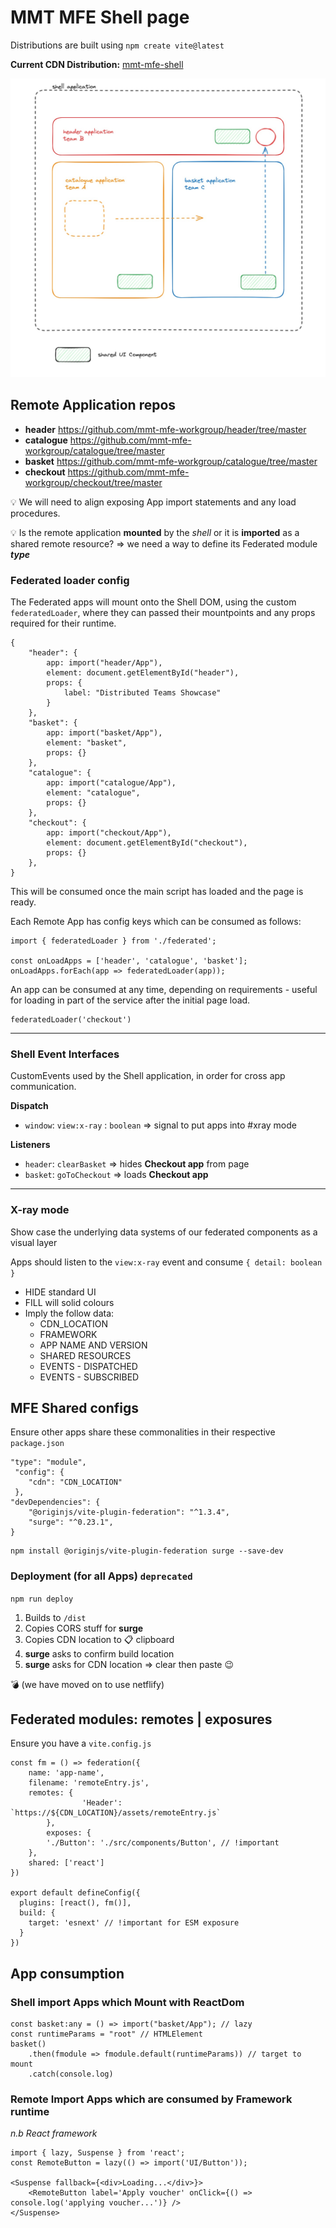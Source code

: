 # MMT MFE Shell page

Distributions are built using `npm create vite@latest`

**Current CDN Distribution:** [mmt-mfe-shell](https://mmt-mfe-shell.netlify.app)

![overview](./overview.jpg)

## Remote Application repos

- **header** https://github.com/mmt-mfe-workgroup/header/tree/master
- **catalogue** https://github.com/mmt-mfe-workgroup/catalogue/tree/master
- **basket** https://github.com/mmt-mfe-workgroup/catalogue/tree/master
- **checkout** https://github.com/mmt-mfe-workgroup/checkout/tree/master



:bulb: We will need to align exposing App import statements and any load procedures.

:bulb: Is the remote application **mounted** by the _shell_ or it is **imported** as a shared remote resource? => we need a way to define its Federated module **_type_**

### Federated loader config

The Federated apps will mount onto the Shell DOM, using the custom `federatedLoader`, where they can passed their mountpoints and any props required for their runtime.


```
{
    "header": {
        app: import("header/App"),
        element: document.getElementById("header"),
        props: {
            label: "Distributed Teams Showcase"
        }
    },
    "basket": {
        app: import("basket/App"),
        element: "basket",
        props: {}
    },
    "catalogue": {
        app: import("catalogue/App"),
        element: "catalogue",
        props: {}
    },
    "checkout": {
        app: import("checkout/App"),
        element: document.getElementById("checkout"),
        props: {}
    },
}
```

This will be consumed once the main script has loaded and the page is ready.

Each Remote App has config keys which can be consumed as follows:
```
import { federatedLoader } from './federated';

const onLoadApps = ['header', 'catalogue', 'basket'];
onLoadApps.forEach(app => federatedLoader(app));
```

An app can be consumed at any time, depending on requirements - useful for loading in part of the service after the initial page load.
```
federatedLoader('checkout')
```



---

### Shell Event Interfaces

CustomEvents used by the Shell application, in order for cross app communication.

**Dispatch**

* `window`: `view:x-ray` : `boolean` => signal to put apps into #xray mode

**Listeners**

* `header`: `clearBasket` => hides **Checkout app** from page
* `basket`: `goToCheckout` => loads **Checkout app** 

---

### X-ray mode

Show case the underlying data systems of our federated components as a visual layer

Apps should listen to the `view:x-ray` event and consume `{ detail: boolean }`

* HIDE standard UI
* FILL will solid colours
* Imply the follow data:
  * CDN_LOCATION
  * FRAMEWORK
  * APP NAME AND VERSION
  * SHARED RESOURCES
  * EVENTS - DISPATCHED
  * EVENTS - SUBSCRIBED



## MFE Shared configs

Ensure other apps share these commonalities in their respective `package.json`

```
"type": "module",
 "config": {
    "cdn": "CDN_LOCATION"
 },
"devDependencies": {
    "@originjs/vite-plugin-federation": "^1.3.4",
    "surge": "^0.23.1",
}
```

```
npm install @originjs/vite-plugin-federation surge --save-dev
```

### Deployment (for all Apps) `deprecated`

`npm run deploy`

1. Builds to `/dist`
2. Copies CORS stuff for **surge**
3. Copies CDN location to :clipboard: clipboard
4. **surge** asks to confirm build location
5. **surge** asks for CDN location => clear then paste :wink:

:bomb: (we have moved on to use netflify)

## Federated modules: remotes | exposures

Ensure you have a `vite.config.js`

```
const fm = () => federation({
    name: 'app-name',
    filename: 'remoteEntry.js',
    remotes: {
				'Header': `https://${CDN_LOCATION}/assets/remoteEntry.js`
		},
		exposes: {
        './Button': './src/components/Button', // !important
    },
    shared: ['react']
})

export default defineConfig({
  plugins: [react(), fm()],
  build: {
    target: 'esnext' // !important for ESM exposure
  }
})
```



## App consumption

### Shell import Apps which Mount with ReactDom

```
const basket:any = () => import("basket/App"); // lazy
const runtimeParams = "root" // HTMLElement
basket()
	.then(fmodule => fmodule.default(runtimeParams)) // target to mount
	.catch(console.log)
```



### Remote Import Apps which are consumed by Framework runtime

_n.b React framework_

```
import { lazy, Suspense } from 'react';
const RemoteButton = lazy(() => import('UI/Button'));

<Suspense fallback={<div>Loading...</div>}>
	<RemoteButton label='Apply voucher' onClick={() => console.log('applying voucher...')} />
</Suspense>
```
